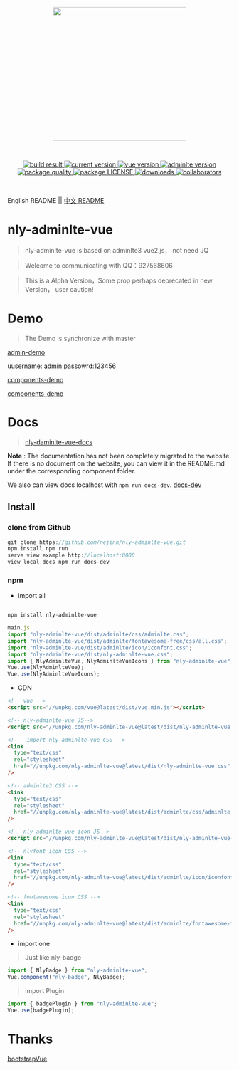 <p align="center">
  <a href="https://github.com/nejinn/nly-adminlte-vue">
    <img src="https://github.com/nejinn/nly-adminlte-vue/blob/master/static/NLYREADME.png" width="300">
  </a>
</p>
<br>
<p align="center">
  <a href="https://travis-ci.org/github/nejinn/nly-adminlte-vue">
    <img src="https://travis-ci.org/nejinn/nly-adminlte-vue.svg?branch=master" alt="build result">
  </a>
  <a href="https://www.npmjs.com/package/nly-adminlte-vue">
    <img src="https://img.shields.io/npm/v/nly-adminlte-vue?color=green" alt="current version">
  </a>
  <a href="https://cn.vuejs.org">
    <img src="https://img.shields.io/badge/vue.js-2.x-green" alt="vue version">
  </a>
  <a href="https://github.com/ColorlibHQ/AdminLTE">
    <img src="https://img.shields.io/badge/adminlte-3.x-yellow" alt="adminlte version">
  </a>
  <a href="https://packagequality.com/#?package=nly-adminlte-vue">
    <img src="https://npm.packagequality.com/shield/nly-adminlte-vue.svg" alt="package quality" />
  </a>
    <a href="https://github.com/nejinn/nly-adminlte-vue/blob/master/LICENSE">
    <img src="https://img.shields.io/npm/l/nly-adminlte-vue" alt="package LICENSE" />
  </a>
  </a>
    <a href="https://www.npmjs.com/package/nly-adminlte-vue">
    <img src="https://img.shields.io/npm/dt/nly-adminlte-vue" alt="downloads" />
  </a>
  </a>
    <a href="https://github.com/nejinn/nly-adminlte-vue/graphs/contributors">
    <img src="https://img.shields.io/npm/collaborators/nly-adminlte-vue" alt="collaborators" />
  </a>

</p>

</BR>

English README || [中文 README](https://github.com/nejinn/nly-adminlte-vue/tree/master/zh)

# nly-adminlte-vue

> nly-adminlte-vue is based on adminlte3 vue2.js， not need JQ

> Welcome to communicating with QQ：927568606

> This is a Alpha Version，Some prop perhaps deprecated in new Version， user caution!

# Demo

> The Demo is synchronize with master

[admin-demo](http://gin-admin.nejinn.com)

uusername: admin
passowrd:123456

[components-demo](http://nly-adminlte-vue-demo.nejinn.com/#/)

[components-demo](https://nejinn.github.io/nly-adminlte-vue-demo/)

# Docs

> [nly-daminlte-vue-docs](http://nly-adminlte-vue.nejinn.com/)

**Note** : The documentation has not been completely migrated to the website. If there is no document on the website, you can view it in the README.md under the corresponding component folder.

We also can view docs localhost with `npm run docs-dev`. [docs-dev](#43-install)

## Install

### clone from Github

```js
git clone https://github.com/nejinn/nly-adminlte-vue.git
npm install npm run
serve view example http://localhost:8080
view local docs npm run docs-dev
```

### npm

- import all

```js

npm install nly-adminlte-vue

main.js
import "nly-adminlte-vue/dist/adminlte/css/adminlte.css";
import "nly-adminlte-vue/dist/adminlte/fontawesome-free/css/all.css";
import "nly-adminlte-vue/dist/adminlte/icon/iconfont.css";
import "nly-adminlte-vue/dist/nly-adminlte-vue.css";
import { NlyAdminlteVue, NlyAdminlteVueIcons } from "nly-adminlte-vue";
Vue.use(NlyAdminlteVue);
Vue.use(NlyAdminlteVueIcons);
```

- CDN

```html
<!-- vue -->
<script src="//unpkg.com/vue@latest/dist/vue.min.js"></script>

<!-- nly-adminlte-vue JS-->
<script src="//unpkg.com/nly-adminlte-vue@latest/dist/nly-adminlte-vue.umd.js"></script>

<!--  import nly-adminlte-vue CSS -->
<link
  type="text/css"
  rel="stylesheet"
  href="//unpkg.com/nly-adminlte-vue@latest/dist/nly-adminlte-vue.css"
/>

<!-- adminlte3 CSS -->
<link
  type="text/css"
  rel="stylesheet"
  href="//unpkg.com/nly-adminlte-vue@latest/dist/adminlte/css/adminlte.css"
/>

<!-- nly-adminlte-vue-icon JS-->
<script src="//unpkg.com/nly-adminlte-vue@latest/dist/nly-adminlte-vue-icon.umd.js"></script>

<!-- nlyfont icon CSS -->
<link
  type="text/css"
  rel="stylesheet"
  href="//unpkg.com/nly-adminlte-vue@latest/dist/adminlte/icon/iconfont.css"
/>

<!-- fontawesome icon CSS -->
<link
  type="text/css"
  rel="stylesheet"
  href="//unpkg.com/nly-adminlte-vue@latest/dist/adminlte/fontawesome-free/css/all.css"
/>
```

- import one

> Just like nly-badge

```js
import { NlyBadge } from "nly-adminlte-vue";
Vue.component("nly-badge", NlyBadge);
```

> import Plugin

```js
import { badgePlugin } from "nly-adminlte-vue";
Vue.use(badgePlugin);
```

# Thanks

[bootstrapVue](https://bootstrap-vue.js.org)
